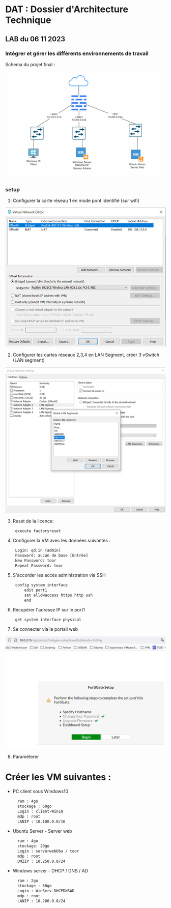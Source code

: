 # DAT : Dossier d'Architecture Technique

## LAB du 06 11 2023
### Intégrer et gérer les différents environnements de travail

Schema du projet final : 

![Alt text](image-3.png)

### setup

1. Configurer la carte réseau 1 en mode pont identifié (sur wifi)

![Alt text](image.png)

2. Configurer les cartes réseaux 2,3,4 en LAN Segment, créer 3 vSwitch (LAN segment)

![Alt text](image-1.png)

3. Reset de la licence:

        execute factoryreset

4. Configurer la VM avec les données suivantes : 

        Login: qd,in (admin)
        Password: aucun de base [Entrée]
        New Password: toor
        Repeat Password: toor

5. S'accorder les accès administration via SSH

        config system interface
            edit port1
            set allowaccess https http ssh
            end

6. Récupérer l'adresse IP sur le port1

        get system interface physical

7. Se connecter via le portail web 

![](image-2.png)

8. Paraméterer

# Créer les VM suivantes :

- PC client sous Windows10

        ram : 4go
        stockage : 60go
        Login : client-Win10
        mdp : root
        LANIP : 10.100.0.0/16

- Ubuntu Server - Server web

        ram : 4go
        stockage: 20go
        Login : serverwebUbu / toor
        mdp : root
        DMZIP : 10.250.0.0/24

- Windows server - DHCP / DNS / AD

        ram : 2go
        stockage : 60go
        Login : WinServ-DHCPDNSAD
        mdp : root
        LANIP : 10.200.0.0/24



